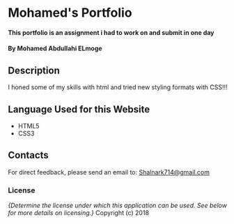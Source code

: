# Mohamed's Portfolio
#### This portfolio is an assignment i had to work on and submit in one day
#### By **Mohamed Abdullahi ELmoge**
## Description
I honed some of my skills with html and tried new styling formats with CSS!!!
## Language Used for this Website
* HTML5
* CSS3
## Contacts
For direct feedback, please send an email to: Shalnark714@gmail.com
### License
*{Determine the license under which this application can be used.  See below for more details on licensing.}*
Copyright (c) 2018 
